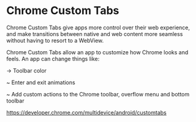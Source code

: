 # Chrome Custom Tabs

Chrome Custom Tabs give apps more control over their web experience, and make transitions between native and web content more seamless without having to resort to a WebView.

Chrome Custom Tabs allow an app to customize how Chrome looks and feels. An app can change things like:

  -> Toolbar color

~ Enter and exit animations

~ Add custom actions to the Chrome toolbar, overflow menu and bottom toolbar

  https://developer.chrome.com/multidevice/android/customtabs

